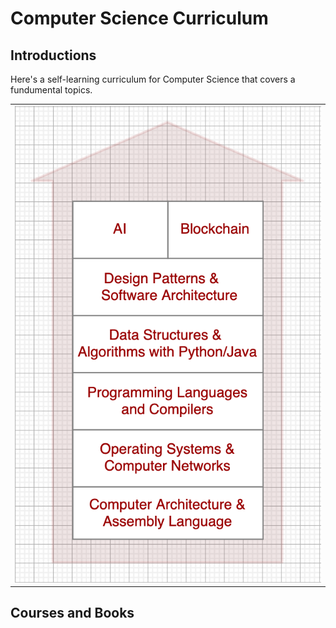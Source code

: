 # Computer Science Curriculum

## Introductions
Here's a self-learning curriculum for Computer Science that covers a fundumental topics.

<table width="256px">
  <tr>
    <td><img src="/books/my-recommended-books/cs-curriculum.png"/></td>
  </tr>
</table>

## Courses and Books

